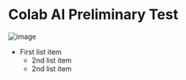 # Colab AI Preliminary Test

![image](https://github.com/Grace-TA/ES_Fall2023/assets/89304181/99353282-4414-4035-9a4d-f2df05b32ef7)

- First list item
  - 2nd list item
  - 2nd list item  

